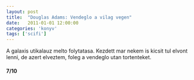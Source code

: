 ```yaml
---
layout: post
title:  "Douglas Adams: Vendeglo a vilag vegen"
date:   2011-01-01 12:00:00
categories: 'konyv'
tags: ['scifi']
---
```


A galaxis utikalauz melto folytatasa. Kezdett mar nekem is kicsit tul elvont lenni, de azert elveztem, foleg a vendeglo utan tortenteket.

<h4>7/10</h4>